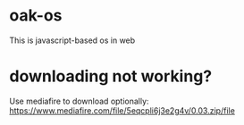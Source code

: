 # oak-os
This is javascript-based os in web

# downloading not working?
Use mediafire to download optionally: https://www.mediafire.com/file/5eqcpli6j3e2g4v/0.03.zip/file
